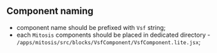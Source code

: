 ## Component naming

- component name should be prefixed with `Vsf` string;
- each `Mitosis` components should be placed in dedicated directory - `/apps/mitosis/src/blocks/VsfComponent/VsfComponent.lite.jsx`;